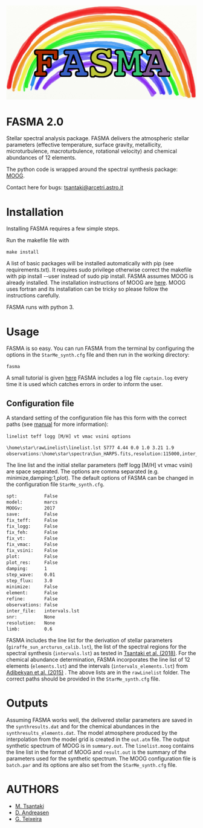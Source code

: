 ![My image](https://github.com/MariaTsantaki/FASMA-synthesis/blob/master/img/running_icon.png)


# FASMA 2.0
Stellar spectral analysis package. FASMA delivers the atmospheric stellar parameters (effective temperature, surface gravity, metallicity, microturbulence, macroturbulence, rotational velocity) and chemical abundances of 12 elements.

The python code is wrapped around the spectral synthesis package: [MOOG](http://www.as.utexas.edu/~chris/moog.html).

Contact here for bugs: tsantaki@arcetri.astro.it

# Installation
Installing FASMA requires a few simple steps.

Run the makefile file with
```
make install
```

A list of basic packages will be installed automatically with pip (see requirements.txt). It requires sudo privilege otherwise correct the makefile with pip install --user instead of sudo pip install. FASMA assumes MOOG is already installed. The installation instructions of MOOG are [here](http://www.as.utexas.edu/~chris/moog.html). MOOG uses fortran and its
installation can be tricky so please follow the instructions carefully.

FASMA runs with python 3.

# Usage
FASMA is so easy. You can run FASMA from the terminal by configuring the options in the `StarMe_synth.cfg` file
and then run in the working directory:

```
fasma
```

A small tutorial is given [here](https://github.com/MariaTsantaki/FASMA-synthesis/blob/master/manual/Manual_fasma.pdf)
FASMA includes a log file `captain.log` every time it is used which catches errors in order to inform the user.

## Configuration file

A standard setting of the configuration file has this form with the correct paths (see [manual](https://github.com/MariaTsantaki/FASMA-synthesis/blob/master/manual/Manual_fasma.pdf) for more information):

`linelist teff logg [M/H] vt vmac vsini options`

```
\home\star\rawLinelist\linelist.lst 5777 4.44 0.0 1.0 3.21 1.9 observations:\home\star\spectra\Sun_HARPS.fits,resolution:115000,inter_file:\home\star\rawLinelist\intervals.lst,minimize,refine
```

The line list and the initial stellar parameters (teff logg [M/H] vt vmac vsini) are space separated. The options are comma separated (e.g. minimize,damping:1,plot).
The default options of FASMA can be changed in the configuration file `StarMe_synth.cfg`.

```
spt:          False
model:        marcs
MOOGv:        2017
save:         False
fix_teff:     False
fix_logg:     False
fix_feh:      False
fix_vt:       False
fix_vmac:     False
fix_vsini:    False
plot:         False
plot_res:     False
damping:      1
step_wave:    0.01
step_flux:    3.0
minimize:     False
element:      False
refine:       False
observations: False
inter_file:   intervals.lst
snr:          None
resolution:   None
limb:         0.6
```

FASMA includes the line list for the derivation of stellar parameters (`giraffe_sun_arcturus_calib.lst`), the list of the spectral regions for the spectral synthesis (`intervals.lst`) as tested in [Tsantaki et al. (2018)](https://ui.adsabs.harvard.edu/abs/2018MNRAS.473.5066T/abstract). For the chemical abundance determination, FASMA incorporates the line list of 12 elements (`elements.lst`) and the intervals (`intervals_elements.lst`) from [Adibekyan et al. (2015)](https://ui.adsabs.harvard.edu/abs/2015A%26A...583A..94A/abstract) . The above lists are in the `rawLinelist` folder. The correct paths should be provided in the `StarMe_synth.cfg` file.

# Outputs

Assuming FASMA works well, the delivered stellar parameters are saved in the `synthresults.dat` and for the
chemical abundances in the `synthresults_elements.dat`. The model atmosphere produced by the interpolation from
the model grid is created in the `out.atm` file. The output synthetic spectrum of MOOG is in `summary.out`. The
`linelist.moog` contains the line list in the format of MOOG and `result.out` is the summary of the parameters used
for the synthetic spectrum. The MOOG configuration file is `batch.par` and its options are also set from the  `StarMe_synth.cfg` file.

# AUTHORS

   * [M. Tsantaki](https://github.com/MariaTsantaki)
   * [D. Andreasen](https://github.com/DanielAndreasen)
   * [G. Teixeira](https://github.com/gdcteixeira)
